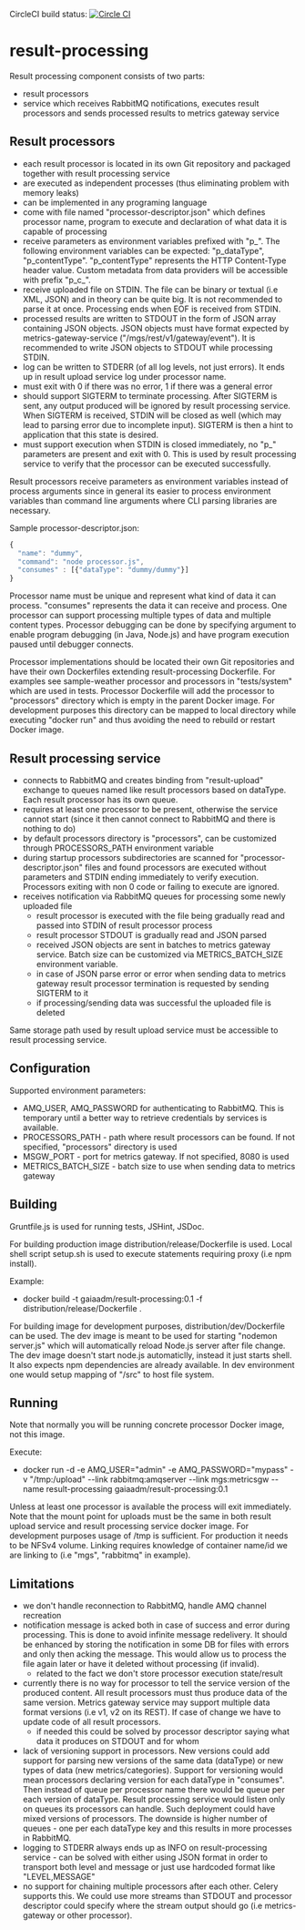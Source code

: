 CircleCI build status: [![Circle CI](https://circleci.com/gh/gaia-adm/result-processing.svg?style=svg)](https://circleci.com/gh/gaia-adm/result-processing)

# result-processing

Result processing component consists of two parts:
- result processors
- service which receives RabbitMQ notifications, executes result processors and sends processed results to metrics gateway service

## Result processors

- each result processor is located in its own Git repository and packaged together with result processing service
- are executed as independent processes (thus eliminating problem with memory leaks)
- can be implemented in any programing language
- come with file named "processor-descriptor.json" which defines processor name, program to execute and declaration of what data it is capable of processing
- receive parameters as environment variables prefixed with "p_". The following environment variables can be expected: "p_dataType", "p_contentType". "p_contentType" represents the HTTP Content-Type header value. Custom metadata from data providers will be accessible with prefix "p_c_".
- receive uploaded file on STDIN. The file can be binary or textual (i.e XML, JSON) and in theory can be quite big. It is not recommended to parse it at once. Processing ends when EOF is received from STDIN.
- processed results are written to STDOUT in the form of JSON array containing JSON objects. JSON objects must have format expected by metrics-gateway-service ("/mgs/rest/v1/gateway/event"). It is recommended to write JSON objects to STDOUT while processing STDIN.
- log can be written to STDERR (of all log levels, not just errors). It ends up in result upload service log under processor name.
- must exit with 0 if there was no error, 1 if there was a general error
- should support SIGTERM to terminate processing. After SIGTERM is sent, any output produced will be ignored by result processing service. When SIGTERM is received, STDIN will be closed as well (which may lead to parsing error due to incomplete input). SIGTERM is then a hint to application that this state is desired.
- must support execution when STDIN is closed immediately, no "p_" parameters are present and exit with 0. This is used by result processing service to verify that the processor can be executed successfully.

Result processors receive parameters as environment variables instead of process arguments since in general its easier to process environment variables than command line arguments where CLI parsing libraries are necessary.

Sample processor-descriptor.json:
```js
{
  "name": "dummy",
  "command": "node processor.js",
  "consumes" : [{"dataType": "dummy/dummy"}]
}
```

Processor name must be unique and represent what kind of data it can process. "consumes" represents the data it can receive and process. One processor can support processing multiple types of data and multiple content types. Processor debugging can be done by specifying argument to enable program debugging (in Java, Node.js) and have program execution paused until debugger connects.

Processor implementations should be located their own Git repositories and have their own Dockerfiles extending result-processing Dockerfile. For examples see sample-weather processor and processors in "tests/system" which are used in tests. Processor Dockerfile will add the processor to "processors" directory which is empty in the parent Docker image. For development purposes this directory can be mapped to local directory while executing "docker run" and thus avoiding the need to rebuild or restart Docker image.

## Result processing service

- connects to RabbitMQ and creates binding from "result-upload" exchange to queues named like result processors based on dataType. Each result processor has its own queue.
- requires at least one processor to be present, otherwise the service cannot start (since it then cannot connect to RabbitMQ and there is nothing to do)
- by default processors directory is "processors", can be customized through PROCESSORS_PATH environment variable
- during startup processors subdirectories are scanned for "processor-descriptor.json" files and found processors are executed without parameters and STDIN ending immediately to verify execution. Processors exiting with non 0 code or failing to execute are ignored.
- receives notification via RabbitMQ queues for processing some newly uploaded file
  - result processor is executed with the file being gradually read and passed into STDIN of result processor process
  - result processor STDOUT is gradually read and JSON parsed
  - received JSON objects are sent in batches to metrics gateway service. Batch size can be customized via METRICS_BATCH_SIZE environment variable.
  - in case of JSON parse error or error when sending data to metrics gateway result processor termination is requested by sending SIGTERM to it
  - if processing/sending data was successful the uploaded file is deleted

Same storage path used by result upload service must be accessible to result processing service.

## Configuration

Supported environment parameters:
- AMQ_USER, AMQ_PASSWORD for authenticating to RabbitMQ. This is temporary until a better way to retrieve credentials by services is available.
- PROCESSORS_PATH - path where result processors can be found. If not specified, "processors" directory is used
- MSGW_PORT - port for metrics gateway. If not specified, 8080 is used
- METRICS_BATCH_SIZE - batch size to use when sending data to metrics gateway

## Building

Gruntfile.js is used for running tests, JSHint, JSDoc.

For building production image distribution/release/Dockerfile is used. Local shell script setup.sh is used to execute statements requiring proxy (i.e npm install).

Example:
- docker build -t gaiaadm/result-processing:0.1 -f distribution/release/Dockerfile .

For building image for development purposes, distribution/dev/Dockerfile can be used. The dev image is meant to be used for starting "nodemon server.js" which will automatically reload Node.js server after file change. The dev image doesn't start node.js automaticlly, instead it just starts shell. It also expects npm dependencies are already available. In dev environment one would setup mapping of "/src" to host file system.

## Running

Note that normally you will be running concrete processor Docker image, not this image.

Execute:
- docker run -d -e AMQ_USER="admin" -e AMQ_PASSWORD="mypass" -v "/tmp:/upload" --link rabbitmq:amqserver --link mgs:metricsgw --name result-processing gaiaadm/result-processing:0.1

Unless at least one processor is available the process will exit immediately. Note that the mount point for uploads must be the same in both result upload service and result processing service docker image. For development purposes usage of /tmp is sufficient. For production it needs to be NFSv4 volume. Linking requires knowledge of container name/id we are linking to (i.e "mgs", "rabbitmq" in example).

## Limitations

- we don't handle reconnection to RabbitMQ, handle AMQ channel recreation
- notification message is acked both in case of success and error during processing. This is done to avoid infinite message redelivery. It should be enhanced by storing the notification in some DB for files with errors and only then acking the message. This would allow us to process the file again later or have it deleted without processing (if invalid).
  - related to the fact we don't store processor execution state/result
- currently there is no way for processor to tell the service version of the produced content. All result processors must thus produce data of the same version. Metrics gateway service may support multiple data format versions (i.e v1, v2 on its REST). If case of change we have to update code of all result processors.
  - if needed this could be solved by processor descriptor saying what data it produces on STDOUT and for whom
- lack of versioning support in processors. New versions could add support for parsing new versions of the same data (dataType) or new types of data (new metrics/categories). Support for versioning would mean processors declaring version for each dataType in "consumes". Then instead of queue per processor name there would be queue per each version of dataType. Result processing service would listen only on queues its processors can handle. Such deployment could have mixed versions of processors. The downside is higher number of queues - one per each dataType key and this results in more processes in RabbitMQ.
- logging to STDERR always ends up as INFO on result-processing service - can be solved with either using JSON format in order to transport both level and message or just use hardcoded format like "LEVEL,MESSAGE"
- no support for chaining multiple processors after each other. Celery supports this. We could use more streams than STDOUT and processor descriptor could specify where the stream output should go (i.e metrics-gateway or other processor).
